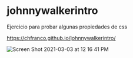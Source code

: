 # johnnywalkerintro
Ejercicio para probar algunas propiedades de css 

https://chfranco.github.io/johnnywalkerintro/


![Screen Shot 2021-03-03 at 12 16 41 PM](https://user-images.githubusercontent.com/5650743/109844643-56ab6880-7c1a-11eb-83e4-0e1fa3462d6f.png)
